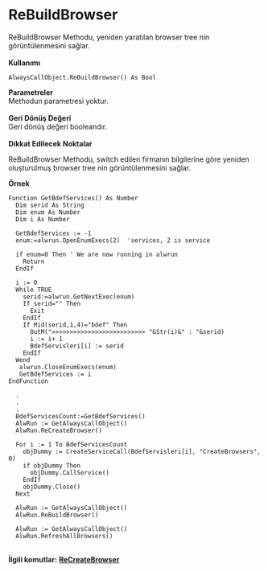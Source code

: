# ReBuildBrowser

ReBuildBrowser Methodu, yeniden yaratılan browser tree nin görüntülenmesini sağlar.\
\
**Kullanımı**

```
AlwaysCallObject.ReBuildBrowser() As Bool
```

**Parametreler**\
Methodun parametresi yoktur.\
\
**Geri Dönüş Değeri**\
Geri dönüş değeri booleandır.\
\
**Dikkat Edilecek Noktalar**

ReBuildBrowser Methodu, switch edilen firmanın bilgilerine göre yeniden oluşturulmuş browser tree nin görüntülenmesini sağlar.

**Örnek**

```
Function GetBdefServices() As Number
  Dim serid As String
  Dim enum As Number
  Dim i As Number
    
  GetBdefServices := -1
  enum:=alwrun.OpenEnumExecs(2)  'services, 2 is service 
  
  if enum=0 Then ' We are now running in alwrun
    Return
  EndIf
  
  i := 0
  While TRUE
    serid:=alwrun.GetNextExec(enum)
    If serid="" Then
      Exit
    EndIf 
    If Mid(serid,1,4)="bdef" Then
      OutM(">>>>>>>>>>>>>>>>>>>>>>>>>> "&Str(i)&" : "&serid)
      i := i+ 1
      BdefServisleri[i] := serid
    EndIf  
  Wend
   alwrun.CloseEnumExecs(enum)
   GetBdefServices := i
EndFunction

  .
  .
  .
  BdefServicesCount:=GetBdefServices()
  AlwRun := GetAlwaysCallObject()
  AlwRun.ReCreateBrowser()

  For i := 1 To BdefServicesCount
    objDummy := CreateServiceCall(BdefServisleri[i], "CreateBrowsers", 0)
    if objDummy Then
      objDummy.CallService()
    EndIf
    objDummy.Close()
  Next
  
  AlwRun := GetAlwaysCallObject()
  AlwRun.ReBuildBrowser()

  AlwRun := GetAlwaysCallObject()
  AlwRun.RefreshAllBrowsers()
```

\
**İlgili komutlar:** [**ReCreateBrowser**](recreatebrowser.md)
